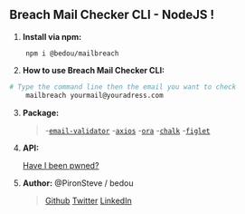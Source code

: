 
## <a name="breach-mail-checker"></a>Breach Mail Checker CLI - NodeJS !

1. **Install via npm:**
  ```
	  npm i @bedou/mailbreach
  ```
  
2. **How to use Breach Mail Checker CLI:**
  ```bash
  # Type the command line then the email you want to check
	  mailbreach yourmail@youradress.com
  ```

3. **Package:**
  
	>-[`email-validator`](https://www.npmjs.com/package/email-validator)
	>-[`axios`](https://www.npmjs.com/package/axios)
	>-[`ora`](https://www.npmjs.com/package/ora)
	>-[`chalk`](https://www.npmjs.com/package/chalk)
	>-[`figlet`](https://www.npmjs.com/package/figlet)
  

4. **API:**

	[Have I been pwned?](https://haveibeenpwned.com/)
	
5. **Author:**
	@PironSteve / bedou 
	>[Github](https://github.com/PironSteve) 
	>[Twitter](https://twitter.com/Beda_SP) 
	>[LinkedIn](https://www.linkedin.com/in/steve-piron-91b366172/)
